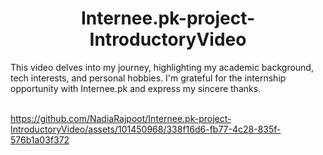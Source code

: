 <div align = 'center'><h1>Internee.pk-project-IntroductoryVideo</h1></div>
<div>This video delves into my journey, highlighting my academic background, tech interests, and personal hobbies. I'm grateful for the internship opportunity with Internee.pk and express my sincere thanks.</div>
<br>


https://github.com/NadiaRajpoot/Internee.pk-project-IntroductoryVideo/assets/101450968/338f16d6-fb77-4c28-835f-576b1a03f372

